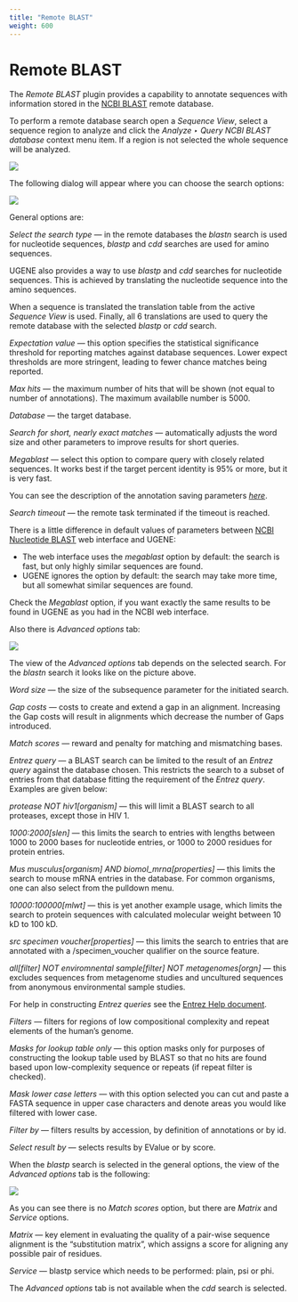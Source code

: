 ```yaml
---
title: "Remote BLAST"
weight: 600
---
```



# Remote BLAST

The _Remote BLAST_ plugin provides a capability to annotate sequences with information stored in the [NCBI BLAST](http://blast.ncbi.nlm.nih.gov/Blast.cgi) remote database.

To perform a remote database search open a _Sequence View_, select a sequence region to analyze and click the _Analyze ‣ Query NCBI BLAST database_ context menu item. If a region is not selected the whole sequence will be analyzed.


![](/images/65930710/65930711.png)

The following dialog will appear where you can choose the search options:


![](/images/65930710/65930712.png)

General options are:

_Select the search type_ — in the remote databases the _blastn_ search is used for nucleotide sequences, _blastp_ and _cdd_ searches are used for amino sequences.

UGENE also provides a way to use _blastp_ and _cdd_ searches for nucleotide sequences. This is achieved by translating the nucleotide sequence into the amino sequences.

When a sequence is translated the translation table from the active _Sequence View_ is used. Finally, all 6 translations are used to query the remote database with the selected _blastp_ or _cdd_ search.

_Expectation value_ — this option specifies the statistical significance threshold for reporting matches against database sequences. Lower expect thresholds are more stringent, leading to fewer chance matches being reported.

_Max hits_ — the maximum number of hits that will be shown (not equal to number of annotations). The maximum availablle number is 5000.

_Database_ — the target database.

_Search for short, nearly exact matches_ — automatically adjusts the word size and other parameters to improve results for short queries.

_Megablast_ — select this option to compare query with closely related sequences. It works best if the target percent identity is 95% or more, but it is very fast.

You can see the description of the annotation saving parameters [_here_](../../sequence-view/manipulating-annotations/creating-annotation).

_Search timeout_ — the remote task terminated if the timeout is reached.

There is a little difference in default values of parameters between [NCBI Nucleotide BLAST](http://blast.ncbi.nlm.nih.gov/Blast.cgi?PROGRAM=blastn&PAGE_TYPE=BlastSearch&LINK_LOC=blasthome) web interface and UGENE:

*   The web interface uses the _megablast_ option by default: the search is fast, but only highly similar sequences are found.
*   UGENE ignores the option by default: the search may take more time, but all somewhat similar sequences are found.

Check the _Megablast_ option, if you want exactly the same results to be found in UGENE as you had in the NCBI web interface.

Also there is _Advanced options_ tab:


![](/images/65930710/65930713.png)

The view of the _Advanced options_ tab depends on the selected search. For the _blastn_ search it looks like on the picture above.

_Word size_ — the size of the subsequence parameter for the initiated search.

_Gap costs_ — costs to create and extend a gap in an alignment. Increasing the Gap costs will result in alignments which decrease the number of Gaps introduced.

_Match scores_ — reward and penalty for matching and mismatching bases.

_Entrez query_ — a BLAST search can be limited to the result of an _Entrez query_ against the database chosen. This restricts the search to a subset of entries from that database fitting the requirement of the _Entrez query_. Examples are given below:

_protease NOT hiv1\[organism\]_ — this will limit a BLAST search to all proteases, except those in HIV 1.

_1000:2000\[slen\]_ — this limits the search to entries with lengths between 1000 to 2000 bases for nucleotide entries, or 1000 to 2000 residues for protein entries.

_Mus musculus\[organism\] AND biomol\_mrna\[properties\]_ — this limits the search to mouse mRNA entries in the database. For common organisms, one can also select from the pulldown menu.

_10000:100000\[mlwt\]_ — this is yet another example usage, which limits the search to protein sequences with calculated molecular weight between 10 kD to 100 kD.

_src specimen voucher\[properties\]_ — this limits the search to entries that are annotated with a /specimen\_voucher qualifier on the source feature.

_all\[filter\] NOT enviromnental sample\[filter\] NOT metagenomes\[orgn\]_ — this excludes sequences from metagenome studies and uncultured sequences from anonymous environmental sample studies.

For help in constructing _Entrez queries_ see the [Entrez Help document](http://www.ncbi.nlm.nih.gov/books/NBK3837/).

_Filters_ — filters for regions of low compositional complexity and repeat elements of the human’s genome.

_Masks for lookup table only_ — this option masks only for purposes of constructing the lookup table used by BLAST so that no hits are found based upon low-complexity sequence or repeats (if repeat filter is checked).

_Mask lower case letters_ — with this option selected you can cut and paste a FASTA sequence in upper case characters and denote areas you would like filtered with lower case.

_Filter by_ — filters results by accession, by definition of annotations or by id.

_Select result by_ — selects results by EValue or by score.

When the _blastp_ search is selected in the general options, the view of the _Advanced options_ tab is the following:


![](/images/65930710/65930714.png)

As you can see there is no _Match scores_ option, but there are _Matrix_ and _Service_ options.

_Matrix_ — key element in evaluating the quality of a pair-wise sequence alignment is the “substitution matrix”, which assigns a score for aligning any possible pair of residues.

_Service_ — blastp service which needs to be performed: plain, psi or phi.

The _Advanced options_ tab is not available when the _cdd_ search is selected.

